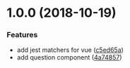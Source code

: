 # 1.0.0 (2018-10-19)


### Features

* add jest matchers for vue ([c5ed65a](https://github.com/14nrv/jest-vue-matcher/commit/c5ed65a))
* add question component ([4a74857](https://github.com/14nrv/jest-vue-matcher/commit/4a74857))
